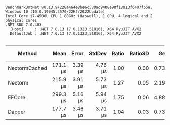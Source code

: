 ```

BenchmarkDotNet v0.13.9+228a464e8be6c580ad9408e98f18813f6407fb5a, Windows 10 (10.0.19045.3570/22H2/2022Update)
Intel Core i7-4500U CPU 1.80GHz (Haswell), 1 CPU, 4 logical and 2 physical cores
.NET SDK 7.0.403
  [Host]     : .NET 7.0.13 (7.0.1323.51816), X64 RyuJIT AVX2
  DefaultJob : .NET 7.0.13 (7.0.1323.51816), X64 RyuJIT AVX2


```
| Method        | Mean     | Error   | StdDev  | Ratio | RatioSD | Gen0   | Allocated | Alloc Ratio |
|-------------- |---------:|--------:|--------:|------:|--------:|-------:|----------:|------------:|
| NextormCached | 171.1 μs | 3.39 μs | 4.76 μs |  1.00 |    0.00 | 0.7324 |   1.93 KB |        1.00 |
| Nextorm       | 215.9 μs | 3.91 μs | 5.73 μs |  1.27 |    0.05 | 2.1973 |   4.96 KB |        2.57 |
| EFCore        | 299.3 μs | 5.16 μs | 5.94 μs |  1.75 |    0.06 | 4.8828 |  10.36 KB |        5.37 |
| Dapper        | 177.7 μs | 3.46 μs | 3.71 μs |  1.04 |    0.03 | 0.7324 |    1.9 KB |        0.98 |
